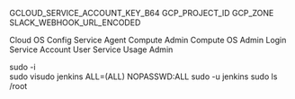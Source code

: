 GCLOUD_SERVICE_ACCOUNT_KEY_B64
GCP_PROJECT_ID
GCP_ZONE
SLACK_WEBHOOK_URL_ENCODED

Cloud OS Config Service Agent
Compute Admin
Compute OS Admin Login
Service Account User
Service Usage Admin

sudo -i  
sudo visudo
jenkins ALL=(ALL) NOPASSWD:ALL
sudo -u jenkins sudo ls /root